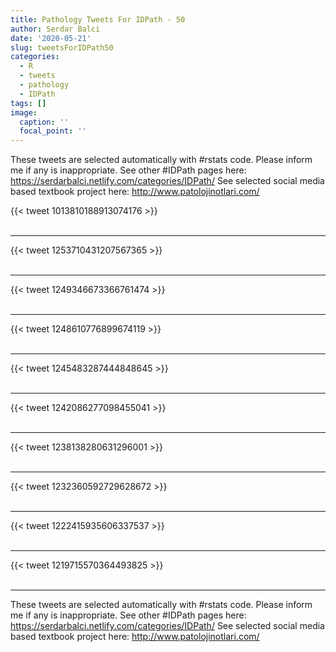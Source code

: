 ```yaml
---
title: Pathology Tweets For IDPath - 50
author: Serdar Balci
date: '2020-05-21'
slug: tweetsForIDPath50
categories:
  - R
  - tweets
  - pathology
  - IDPath
tags: []
image:
  caption: ''
  focal_point: ''
---
```



These tweets are selected automatically with #rstats code. Please inform me if any is inappropriate.
See other #IDPath pages here: https://serdarbalci.netlify.com/categories/IDPath/ 
See selected social media based textbook project here: http://www.patolojinotlari.com/

{{< tweet 1013810188913074176 >}}
<br>
<br>
<hr>
{{< tweet 1253710431207567365 >}}
<br>
<br>
<hr>
{{< tweet 1249346673366761474 >}}
<br>
<br>
<hr>
{{< tweet 1248610776899674119 >}}
<br>
<br>
<hr>
{{< tweet 1245483287444848645 >}}
<br>
<br>
<hr>
{{< tweet 1242086277098455041 >}}
<br>
<br>
<hr>
{{< tweet 1238138280631296001 >}}
<br>
<br>
<hr>
{{< tweet 1232360592729628672 >}}
<br>
<br>
<hr>
{{< tweet 1222415935606337537 >}}
<br>
<br>
<hr>
{{< tweet 1219715570364493825 >}}
<br>
<br>
<hr>


These tweets are selected automatically with #rstats code. Please inform me if any is inappropriate.
See other #IDPath pages here: https://serdarbalci.netlify.com/categories/IDPath/ 
See selected social media based textbook project here: http://www.patolojinotlari.com/
